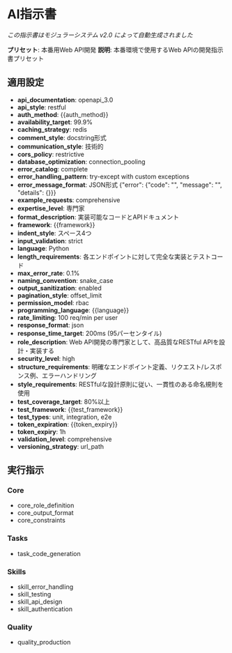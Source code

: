 <!-- 
  自動生成されたプリセット指示書
  プリセット: web_api_production
  言語: ja
  生成日時: 2025-07-26 22:25:30
  生成スクリプト: scripts/generate-all-presets.sh
  
  ⚠️ このファイルは自動生成されます。直接編集しないでください。
  変更が必要な場合は、対応するモジュールまたはプリセット定義を編集してください。
-->

# AI指示書
*この指示書はモジュラーシステム v2.0 によって自動生成されました*

**プリセット**: 本番用Web API開発
**説明**: 本番環境で使用するWeb APIの開発指示書プリセット

## 適用設定

- **api_documentation**: openapi_3.0
- **api_style**: restful
- **auth_method**: {{auth_method}}
- **availability_target**: 99.9%
- **caching_strategy**: redis
- **comment_style**: docstring形式
- **communication_style**: 技術的
- **cors_policy**: restrictive
- **database_optimization**: connection_pooling
- **error_catalog**: complete
- **error_handling_pattern**: try-except with custom exceptions
- **error_message_format**: JSON形式 {"error": {"code": "", "message": "", "details": {}}}
- **example_requests**: comprehensive
- **expertise_level**: 専門家
- **format_description**: 実装可能なコードとAPIドキュメント
- **framework**: {{framework}}
- **indent_style**: スペース4つ
- **input_validation**: strict
- **language**: Python
- **length_requirements**: 各エンドポイントに対して完全な実装とテストコード
- **max_error_rate**: 0.1%
- **naming_convention**: snake_case
- **output_sanitization**: enabled
- **pagination_style**: offset_limit
- **permission_model**: rbac
- **programming_language**: {{language}}
- **rate_limiting**: 100 req/min per user
- **response_format**: json
- **response_time_target**: 200ms (95パーセンタイル)
- **role_description**: Web API開発の専門家として、高品質なRESTful APIを設計・実装する
- **security_level**: high
- **structure_requirements**: 明確なエンドポイント定義、リクエスト/レスポンス例、エラーハンドリング
- **style_requirements**: RESTfulな設計原則に従い、一貫性のある命名規則を使用
- **test_coverage_target**: 80%以上
- **test_framework**: {{test_framework}}
- **test_types**: unit, integration, e2e
- **token_expiration**: {{token_expiry}}
- **token_expiry**: 1h
- **validation_level**: comprehensive
- **versioning_strategy**: url_path

## 実行指示

### Core
- core_role_definition
- core_output_format
- core_constraints

### Tasks
- task_code_generation

### Skills
- skill_error_handling
- skill_testing
- skill_api_design
- skill_authentication

### Quality
- quality_production